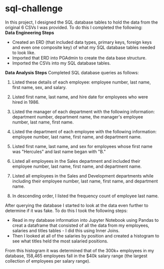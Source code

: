 # sql-challenge

In this project, I designed the SQL database tables to hold the data from the original 6 CSVs I was provided. To do this I completed the following:<br>
**Data Engineering Steps**
* Created an ERD (that included data types, primary keys, foreign keys and even one composite key) of what my SQL database tables needed to look like.
* Imported that ERD into PGAdmin to create the data base structure.
* Imported the CSVs into my SQL database tables.

**Data Analysis Steps**
Completed SQL database queries as follows:

1. Listed these details of each employee: employee number, last name, first name, sex, and salary.

2. Listed first name, last name, and hire date for employees who were hired in 1986.

3. Listed the manager of each department with the following information: department number, department name, the manager's employee number, last name, first name.

4. Listed the department of each employee with the following information: employee number, last name, first name, and department name.

5. Listed first name, last name, and sex for employees whose first name was "Hercules" and last name began with "B."

6. Listed all employees in the Sales department and included their employee number, last name, first name, and department name.

7. Listed all employees in the Sales and Development departments while including their employee number, last name, first name, and department name.

8. In descending order, I listed the frequency count of employee last name.

After querying the database I started to look at the data even further to determine if it was fake. To do this I took the following steps:
* Read in my database information into Jupyter Notebook using Pandas to creat a dataframe that consisted of all the data from my employees, salaries and titles tables - I did this using Inner Joins.
* Then I looked at all of the salaries by position and created a histogram to see what titles held the most salaried positions. 

From this histogram it was determined that of the 300k+ employees in my database, 158,465 employees fall in the $40k salary range (the largest collection of employees per salary range).
